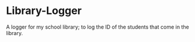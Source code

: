 # Library-Logger
A logger for my school library; to log the ID of the students that come in the library.
